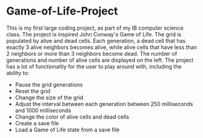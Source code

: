 # Game-of-Life-Project

This is my first large coding project, as part of my IB computer science class. The project is inspired John Conway's Game of Life. The grid is populated by alive and dead cells. Each generation, a dead cell that has exactly 3 alive neighbors becomes alive, while alive cells that have less than 2 neighbors or more than 3 neighbors become dead. The number of generations and number of alive cells are displayed on the left. The project has a lot of functionaltiy for the user to play around with, including the ability to:

- Pause the grid generations
- Reset the grid
- Change the size of the grid
- Adjust the interval between each generation between 250 milliseconds and 1000 milliseconds
- Change the color of alive cells and dead cells
- Create a save file
- Load a Game of Life state from a save file
